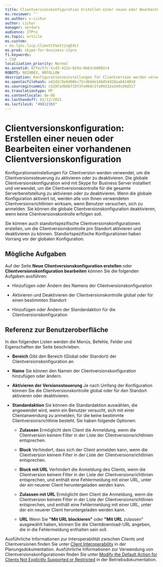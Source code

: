 ```yaml
---
title: Clientversionskonfiguration Erstellen einer neuen oder Bearbeiten einer vorhandenen Clientversionskonfiguration
ms.reviewer: ''
ms.author: v-cichur
author: cichur
manager: serdars
audience: ITPro
ms.topic: article
ms.custom:
- ms.lync.lscp.ClientCVSettingEdit
ms.prod: skype-for-business-itpro
f1.keywords:
- CSH
localization_priority: Normal
ms.assetid: 07fec57c-5cd3-422a-829a-0b62cb0092c4
ROBOTS: NOINDEX, NOFOLLOW
description: Konfigurationseinstellungen für Clientversion werden verwendet, um die Clientversionssteuerung zu aktivieren oder zu deaktivieren. Die globale Clientversionskonfiguration wird mit Skype for Business Server installiert und verwendet, um die Clientversionskontrolle für die gesamte Serverbereitstellung zu aktivieren oder zu deaktivieren. Wenn die globale Konfiguration aktiviert ist, werden alle von Ihnen verwendeten Clientversionsrichtlinien wirksam, wenn Benutzer versuchen, sich zu anmelden. Sie können die globale Clientversionskonfiguration deaktivieren, wenn keine Clientversionskontrolle erfolgen soll.
ms.openlocfilehash: e42d2c9e6d06bc72cd64de148454d28aab41483d
ms.sourcegitcommit: c528fad9db719f3fa96dc3fa99332a349cd9d317
ms.translationtype: MT
ms.contentlocale: de-DE
ms.lasthandoff: 01/12/2021
ms.locfileid: "49812365"
---
```

# <a name="client-version-configuration-create-new-or-edit-existing"></a>Clientversionskonfiguration: Erstellen einer neuen oder Bearbeiten einer vorhandenen Clientversionskonfiguration

Konfigurationseinstellungen für Clientversion werden verwendet, um die Clientversionssteuerung zu aktivieren oder zu deaktivieren. Die globale Clientversionskonfiguration wird mit Skype for Business Server installiert und verwendet, um die Clientversionskontrolle für die gesamte Serverbereitstellung zu aktivieren oder zu deaktivieren. Wenn die globale Konfiguration aktiviert ist, werden alle von Ihnen verwendeten Clientversionsrichtlinien wirksam, wenn Benutzer versuchen, sich zu anmelden. Sie können die globale Clientversionskonfiguration deaktivieren, wenn keine Clientversionskontrolle erfolgen soll.

Sie können auch standortspezifische Clientversionskonfigurationen erstellen, um die Clientversionskontrolle pro Standort aktivieren und deaktivieren zu können. Standortspezifische Konfigurationen haben Vorrang vor der globalen Konfiguration.

## <a name="tasks-you-can-perform"></a>Mögliche Aufgaben

Auf der Seite **Neue Clientversionskonfiguration erstellen** oder **Clientversionskonfiguration bearbeiten** können Sie die folgenden Aufgaben ausführen:

- Hinzufügen oder Ändern des Namens der Clientversionskonfiguration

- Aktivieren und Deaktivieren der Clientversionskontrolle global oder für einen bestimmten Standort

- Hinzufügen oder Ändern der Standardaktion für die Clientversionskonfiguration

## <a name="ui-reference"></a>Referenz zur Benutzeroberfläche

In den folgenden Listen werden die Menüs, Befehle, Felder und Eigenschaften der Seite beschrieben.

- **Bereich** Gibt den Bereich (Global oder Standort) der Clientversionskonfiguration an.

- **Name** Sie können den Namen der Clientversionskonfiguration hinzufügen oder ändern.

- **Aktivieren der Versionssteuerung** Je nach Umfang der Konfiguration können Sie die Clientversionskontrolle global oder für den Standort aktivieren oder deaktivieren.

- **Standardaktion** Sie können die Standardaktion auswählen, die angewendet wird, wenn ein Benutzer versucht, sich mit einer Clientanwendung zu anmelden, für die keine bestimmte Clientversionsrichtlinie besteht. Sie haben folgende Optionen:

  - **Zulassen** Ermöglicht dem Client die Anmeldung, wenn die Clientversion keinem Filter in der Liste der Clientversionsrichtlinien entsprechen.

  - **Block** Verhindert, dass sich der Client anmelden kann, wenn die Clientversion keinem Filter in der Liste der Clientversionsrichtlinien entsprechen.

  - **Block mit URL** Verhindert die Anmeldung des Clients, wenn die Clientversion keinem Filter in der Liste der Clientversionsrichtlinien entsprechen, und enthält eine Fehlermeldung mit einer URL, unter der ein neuerer Client heruntergeladen werden kann.

  - **Zulassen mit URL** Ermöglicht dem Client die Anmeldung, wenn die Clientversion keinem Filter in der Liste der Clientversionsrichtlinien entsprechen, und enthält eine Fehlermeldung mit einer URL, unter der ein neuerer Client heruntergeladen werden kann.

  - **URL** Wenn Sie **"Mit URL blockieren"** oder **"Mit URL** zulassen" ausgewählt haben, können Sie die Clientdownload-URL angeben, die in die Fehlermeldung enthalten sein soll.

Ausführliche Informationen zur Interoperabilität zwischen Clients und Clientversionen finden Sie unter [Client Interoperability](https://technet.microsoft.com/library/0f126571-91a2-45d5-855c-1e4ddb45fc04.aspx) in der Planungsdokumentation. Ausführliche Informationen zur Verwendung von Clientversionskonfigurationen finden Sie unter [Modify the Default Action for Clients Not Explicitly Supported or Restricted](https://technet.microsoft.com/library/548dd0f5-62fe-4c3f-8952-2b9fd4c5fff3.aspx) in der Betriebsdokumentation.


